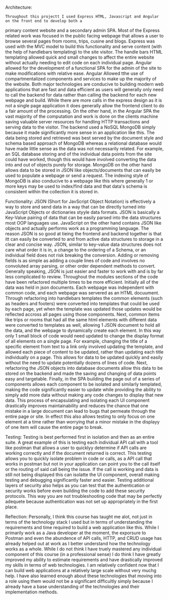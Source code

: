 
Architecture:

    Throughout this projectt I used Express HTML, Javascript and Angular on the front end to develop both a 
primary content website and a secondary admin SPA. Most of the Express related work was focused in the public
facing webpage that allows a user to browse several pages from rooms, trips, cusine and blogs. Express was used
with the MVC model to build this functionality and serve content (with the help of handlebars templating) to the
site visitor. The handle bars HTML templating allowed quick and small changes to affect the entire website without
actually needing to edit code on each individual page. Angular allowed for the development of a functional SPA for
the admin of the site to make modifications with relative ease. Angular Allowed tthe use of compartmentalized components
and services to make up the majority of the website. Both major technologies are conducive to building modern web 
applications that are fast and data efficient as users will generally only need to call the backend for data rather
than calling the backend for each new webpage and build. While there are more calls in the express design as it is not 
a single page application it does generally allow the frontend client to do a fair amount of the processing. On the 
other hand, in the Angular SPA the vast majority of the computation and work is done on the clients machine saving 
valuable server resources for handling HTTP transactions and serving data to the visitor. 
    The backend used a NoSQL MongoDB simply because it made significantly more sense in an application like this. 
The data being stored and retrieved was best served by the document style and schema based approach of MongoDB whereas
a relational database would have made little sense as the data was not necessarily related. For example, an SQL database storing
and of the individual data points from the site could have worked, though this would have involved converting the data into and
out of objects purely for storage. MongoDB on the other hand allows data to be stored in JSON like objects/documents that 
can easily be used to populate a webpage or send a request. The indexing style of MongoDB is also conducive to a webpage like this
where generally 1 or more keys may be used to index/find data and that data's schema is consistent within the collection it is 
stored in.  

Functionality:
    JSON (Short for JavScript Object Notation) is effectively a way to store and send data in a way that can be directly turned into 
JavaScript Objects or dictionaries styyle data formats. JSON is basically a Key-Value pairing of data that can be easily parsed
into the data structures most OOP languages use. JavaScript on the other hand contains JSON like objects and actually performs work
as a programming language. The reason JSON is so good at tieing the frontend and backend together is that itt can easily be converted
to and from active data structures to storage in a clear and concise way. JSON, similar to key-value data structures does not care what
order it is in, a change to the ordering of a Schema, or an individual field does not risk breaking the conversion. Adding or removing
fields is as simple as adding a couple lines of code and involves no convoluted array parsing, or other order dependent methods to convert. 
Generally speaking, JSON is just easier and faster to work with and is by far less complicated to review.
    Throughout the modules sections of the code have been refactored multiple times to be more efficient. Initially all of the data was
held in json documents. Each webpage was independent with common code, and each webpage was servered as an HTML docuument. Through refactoring
into handlebars templates the common elements (such as headers and footers) were converted into templates that could be used by each page, yet
when the template was updated those updates would be reflected accross all pages using those components. Next, common items like trips or rooms
that had all the same html elements with different data were converted to templates as well, allowing 1 JSON document to hold all the data, and
the webpage to dynamically create each element. In this way only 1 small block of code would need updated to change the display format of all elements
on a single page. For example, changing the title of a specific element from text to a link only involved updating the template, and allowed each
piece of content to be updated, rather than updating each title individually on a page. This allows for data to be updated quickly and easily without
the need to update potentially dozens of lines of code. Next, refactoring the JSON objects into database documents allow this data to be stored on the 
backend and made the saving and changing of data points easy and targetable. Finally, in the SPA building the page out of a series of components allows
each component to be isolated and similarly templated, making the code significantly easier to update while providing the ability to simply add more
data without making any code changes to display that new data. This process of encapsulating and isolating each UI component drastically improves 
maintainability and reduces the chance that one mistake in a large document can lead to bugs that permeate through the entire page or site. In effect
this also allows testing to only focus on one element at a time rather than worrying that a minor mistake in the displayy of one item will cause the entire 
page to break.

Testing: 
    Testing is best performed first in isolation and then as an entire suite. A great example of this is testing each individual API call with a 
tool like postman that allows a user to quicklyy determine if API calls are working correctly and if the document returned is correct. This testing 
allows you to quickly isolate problem in code or calls, as a API call that works in postman but not in your application can point you to the call itself
or the routing of said call being the issue. If the call is working and data is still not being displayed this can isolatte the UI component, overall
making testing and debugging significantly faster and easier. Testing additional layers of security also helps as you can test that the authentication 
or security works before even building the code to add these security protocols. This way you are not troubleshooting code that may be perfectly adequete
because authentication was not set up appropriately in the first place. 

Reflection:
    Personally, I think this course has taught me alot, not just in terms of the technology stack I used but in terms of understanding the requirements 
and time required to build a web application like this. While I primarily work as a Java developer at the moment, the exporsure to Postman and even 
the abundence of API calls, HTTP, and CRUD usage has already helped out at work as I better understand how the technology works as a whole. While I do not
think I have truely mastered any individual component of this course (in a professional sense) I do think I have greatly improved my ability to estimate
requirements and have drastically improved my skills in terms of web technologies. I am relatively confident now that I can build web applications at a 
relatively large scale without very muchg help. I have also learned enough about these technologies that moving into a role using them would not be a
significant difficultly simply because I already have a base understanding of the technologies and their implementation methods.  

